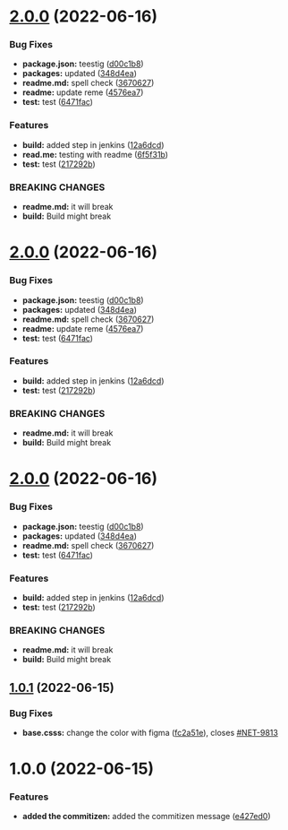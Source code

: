 # [2.0.0](https://github.com/ashwin-netomi/CICD/compare/v1.0.1...v2.0.0) (2022-06-16)


### Bug Fixes

* **package.json:** teestig ([d00c1b8](https://github.com/ashwin-netomi/CICD/commit/d00c1b843260128a9dafff05f90db421e09f72a2))
* **packages:** updated ([348d4ea](https://github.com/ashwin-netomi/CICD/commit/348d4ea5a9ce5544c35ed8a8f33398e53727eadb))
* **readme.md:** spell check ([3670627](https://github.com/ashwin-netomi/CICD/commit/367062719dd49eac68f19b8baf4efcba686148a3))
* **readme:** update reme ([4576ea7](https://github.com/ashwin-netomi/CICD/commit/4576ea7cdf3de7530d134452b7f250a92c53fbc6))
* **test:** test ([6471fac](https://github.com/ashwin-netomi/CICD/commit/6471facd10ef99aa03466fca55610acb12fbd1ec))


### Features

* **build:** added step in jenkins ([12a6dcd](https://github.com/ashwin-netomi/CICD/commit/12a6dcdc05e63236bc68a6f3aeb1c924a6611caa))
* **read.me:** testing with readme ([6f5f31b](https://github.com/ashwin-netomi/CICD/commit/6f5f31bb1a0fa991098519882721c896b1741fde))
* **test:** test ([217292b](https://github.com/ashwin-netomi/CICD/commit/217292b7a5efd8b3e4168d3c8ea8fc1e7babbb41))


### BREAKING CHANGES

* **readme.md:** it will break
* **build:** Build might break

# [2.0.0](https://github.com/ashwin-netomi/CICD/compare/v1.0.1...v2.0.0) (2022-06-16)


### Bug Fixes

* **package.json:** teestig ([d00c1b8](https://github.com/ashwin-netomi/CICD/commit/d00c1b843260128a9dafff05f90db421e09f72a2))
* **packages:** updated ([348d4ea](https://github.com/ashwin-netomi/CICD/commit/348d4ea5a9ce5544c35ed8a8f33398e53727eadb))
* **readme.md:** spell check ([3670627](https://github.com/ashwin-netomi/CICD/commit/367062719dd49eac68f19b8baf4efcba686148a3))
* **readme:** update reme ([4576ea7](https://github.com/ashwin-netomi/CICD/commit/4576ea7cdf3de7530d134452b7f250a92c53fbc6))
* **test:** test ([6471fac](https://github.com/ashwin-netomi/CICD/commit/6471facd10ef99aa03466fca55610acb12fbd1ec))


### Features

* **build:** added step in jenkins ([12a6dcd](https://github.com/ashwin-netomi/CICD/commit/12a6dcdc05e63236bc68a6f3aeb1c924a6611caa))
* **test:** test ([217292b](https://github.com/ashwin-netomi/CICD/commit/217292b7a5efd8b3e4168d3c8ea8fc1e7babbb41))


### BREAKING CHANGES

* **readme.md:** it will break
* **build:** Build might break

# [2.0.0](https://github.com/ashwin-netomi/CICD/compare/v1.0.1...v2.0.0) (2022-06-16)


### Bug Fixes

* **package.json:** teestig ([d00c1b8](https://github.com/ashwin-netomi/CICD/commit/d00c1b843260128a9dafff05f90db421e09f72a2))
* **packages:** updated ([348d4ea](https://github.com/ashwin-netomi/CICD/commit/348d4ea5a9ce5544c35ed8a8f33398e53727eadb))
* **readme.md:** spell check ([3670627](https://github.com/ashwin-netomi/CICD/commit/367062719dd49eac68f19b8baf4efcba686148a3))
* **test:** test ([6471fac](https://github.com/ashwin-netomi/CICD/commit/6471facd10ef99aa03466fca55610acb12fbd1ec))


### Features

* **build:** added step in jenkins ([12a6dcd](https://github.com/ashwin-netomi/CICD/commit/12a6dcdc05e63236bc68a6f3aeb1c924a6611caa))
* **test:** test ([217292b](https://github.com/ashwin-netomi/CICD/commit/217292b7a5efd8b3e4168d3c8ea8fc1e7babbb41))


### BREAKING CHANGES

* **readme.md:** it will break
* **build:** Build might break

## [1.0.1](https://github.com/ashwin-netomi/CICD/compare/v1.0.0...v1.0.1) (2022-06-15)


### Bug Fixes

* **base.csss:** change the color with figma ([fc2a51e](https://github.com/ashwin-netomi/CICD/commit/fc2a51edc6be746eab9b1b1563ce943a8ae76773)), closes [#NET-9813](https://github.com/ashwin-netomi/CICD/issues/NET-9813)

# 1.0.0 (2022-06-15)


### Features

* **added the commitizen:** added the commitizen message ([e427ed0](https://github.com/ashwin-netomi/CICD/commit/e427ed0613d207e8f35dca541868461f63be9659))
